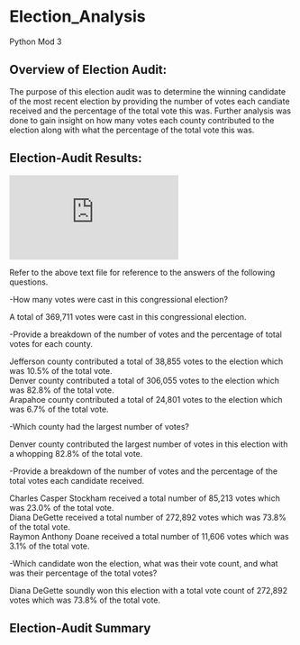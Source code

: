 # Election_Analysis
Python Mod 3
## Overview of Election Audit:

The purpose of this election audit was to determine the winning candidate of the most recent election by providing the number
of votes each candiate received and the percentage of the total vote this was. Further analysis was done to gain insight on how
many votes each county contributed to the election along with what the percentage of the total vote this was. 

## Election-Audit Results:

![Election-Audit Output](https://github.com/Tbrads325/Election_Analysis/blob/main/analysis/election_analysis.txt)

Refer to the above text file for reference to the answers of the following questions.

-How many votes were cast in this congressional election?

A total of 369,711 votes were cast in this congressional election.

-Provide a breakdown of the number of votes and the percentage of total votes for each county.

Jefferson county contributed a total of 38,855 votes to the election which was 10.5% of the total vote.\
Denver county contributed a total of 306,055 votes to the election which was 82.8% of the total vote.\
Arapahoe county contributed a total of 24,801 votes to the election which was 6.7% of the total vote.

-Which county had the largest number of votes?

Denver county contributed the largest number of votes in this election with a whopping 82.8% of the total vote.

-Provide a breakdown of the number of votes and the percentage of the total votes each candidate received.

Charles Casper Stockham received a total number of 85,213 votes which was 23.0% of the total vote.\
Diana DeGette received a total number of 272,892 votes which was 73.8% of the total vote.\
Raymon Anthony Doane received a total number of 11,606 votes which was 3.1% of the total vote.

-Which candidate won the election, what was their vote count, and what was their percentage of the total votes?

Diana DeGette soundly won this election with a total vote count of 272,892 votes which was 73.8% of the total vote. 

## Election-Audit Summary